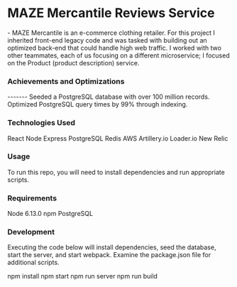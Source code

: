 
<h1>MAZE Mercantile Reviews Service</h1>
-
MAZE Mercantile is an e-commerce clothing retailer. For this project I inherited front-end legacy code and was tasked with building out an optimized back-end that could handle high web traffic. I worked with two other teammates, each of us focusing on a different microservice; I focused on the Product (product description) service.

<h3>Achievements and Optimizations</h3>-------
Seeded a PostgreSQL database with over 100 million records.
Optimized PostgreSQL query times by 99% through indexing.

<h3>Technologies Used</h3>

React
Node
Express
PostgreSQL
Redis
AWS
Artillery.io
Loader.io
New Relic

<h3>Usage</h3>
To run this repo, you will need to install dependencies and run appropriate scripts.

<h3>Requirements</h3>
Node 6.13.0
npm
PostgreSQL

<h3>Development</h3>
Executing the code below will install dependencies, seed the database, start the server, and start webpack. Examine the package.json file for additional scripts.

npm install
npm start
npm run server
npm run build

